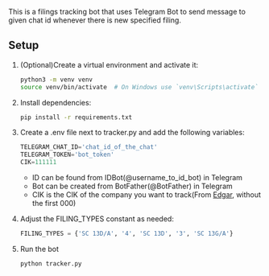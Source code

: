 This is a filings tracking bot that uses Telegram Bot to send message to given chat id whenever there is new specified filing.

## Setup

1. (Optional)Create a virtual environment and activate it:
   ```bash
   python3 -m venv venv
   source venv/bin/activate  # On Windows use `venv\Scripts\activate`

2. Install dependencies:
    ```bash
    pip install -r requirements.txt

3. Create a .env file next to tracker.py and add the following variables:
    ```python
    TELEGRAM_CHAT_ID='chat_id_of_the_chat'
    TELEGRAM_TOKEN='bot_token'
    CIK=111111
    ```
    * ID can be found from IDBot(@username_to_id_bot) in Telegram
    * Bot can be created from BotFather(@BotFather) in Telegram
    * CIK is the CIK of the company you want to track(From [Edgar](https://www.sec.gov/), without the first 000)

4. Adjust the FILING_TYPES constant as needed:
    ```python
    FILING_TYPES = {'SC 13D/A', '4', 'SC 13D', '3', 'SC 13G/A'}

5. Run the bot
    ```bash
    python tracker.py